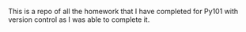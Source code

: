 This is a repo of all the homework that I have completed for Py101 with version control as I was able to complete it.